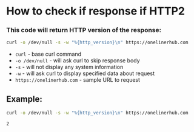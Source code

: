 # How to check if response if HTTP2

### This code will return HTTP version of the response:

```bash
curl -o /dev/null -s -w "%{http_version}\n" https://onelinerhub.com
```

- `curl` - base curl command
- `-o /dev/null` - will ask curl to skip response body
- `-s` - will not display any system information
- `-w` - will ask curl to display specified data about request
- `https://onelinerhub.com` - sample URL to request

## Example: 
```bash
curl -o /dev/null -s -w "%{http_version}\n" https://onelinerhub.com
```
```
2
```

